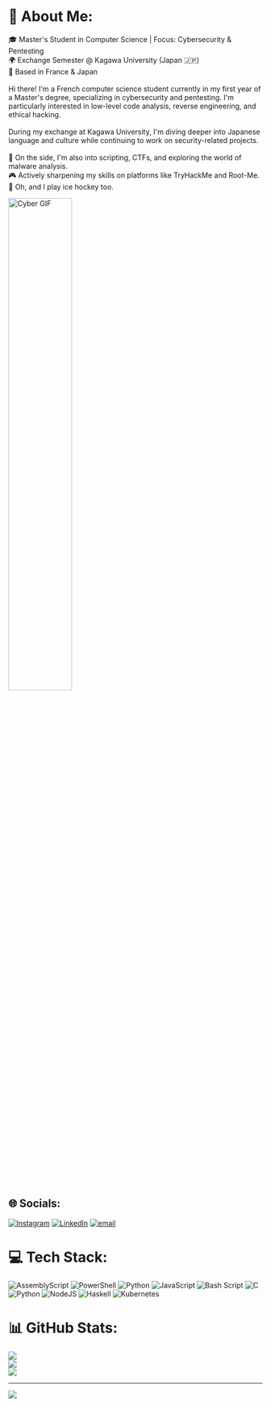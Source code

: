# 💫 About Me:
🎓 Master's Student in Computer Science | Focus: Cybersecurity & Pentesting<br>🌍 Exchange Semester @ Kagawa University (Japan 🇯🇵)<br>📍 Based in France & Japan<br><br>Hi there! I'm a French computer science student currently in my first year of a Master's degree, specializing in cybersecurity and pentesting. I'm particularly interested in low-level code analysis, reverse engineering, and ethical hacking.<br><br>During my exchange at Kagawa University, I'm diving deeper into Japanese language and culture while continuing to work on security-related projects.<br><br>🧪 On the side, I'm also into scripting, CTFs, and exploring the world of malware analysis.<br>🎮 Actively sharpening my skills on platforms like TryHackMe and Root-Me.<br>🏒 Oh, and I play ice hockey too.<br>

<p align="left">
  <img src="https://media0.giphy.com/media/v1.Y2lkPTc5MGI3NjExNTg2YmR3dmJ3cXc3c2Y5Zmt6NDcwM3FnZzBzZG4waHhrdDgxcGxvciZlcD12MV9pbnRlcm5hbF9naWZfYnlfaWQmY3Q9Zw/3osxYlSDn290VbV076/giphy.gif" alt="Cyber GIF" width="50%" />
</p>

## 🌐 Socials:
[![Instagram](https://img.shields.io/badge/Instagram-%23E4405F.svg?logo=Instagram&logoColor=white)](https://instagram.com/elouan.lmc) [![LinkedIn](https://img.shields.io/badge/LinkedIn-%230077B5.svg?logo=linkedin&logoColor=white)](https://linkedin.com/in/elouan-le-marrec-45798a24b) [![email](https://img.shields.io/badge/Email-D14836?logo=gmail&logoColor=white)](mailto:el.lemarrec@gmail.com) 


# 💻 Tech Stack:
![AssemblyScript](https://img.shields.io/badge/assembly%20script-%23000000.svg?style=for-the-badge&logo=assemblyscript&logoColor=white) ![PowerShell](https://img.shields.io/badge/PowerShell-%235391FE.svg?style=for-the-badge&logo=powershell&logoColor=white) ![Python](https://img.shields.io/badge/python-3670A0?style=for-the-badge&logo=python&logoColor=ffdd54) ![JavaScript](https://img.shields.io/badge/javascript-%23323330.svg?style=for-the-badge&logo=javascript&logoColor=%23F7DF1E) ![Bash Script](https://img.shields.io/badge/bash_script-%23121011.svg?style=for-the-badge&logo=gnu-bash&logoColor=white) ![C](https://img.shields.io/badge/c-%2300599C.svg?style=for-the-badge&logo=c&logoColor=white) ![Python](https://img.shields.io/badge/python-3670A0?style=for-the-badge&logo=python&logoColor=ffdd54) ![NodeJS](https://img.shields.io/badge/node.js-6DA55F?style=for-the-badge&logo=node.js&logoColor=white) ![Haskell](https://img.shields.io/badge/Haskell-5e5086?style=for-the-badge&logo=haskell&logoColor=white) ![Kubernetes](https://img.shields.io/badge/kubernetes-%23326ce5.svg?style=for-the-badge&logo=kubernetes&logoColor=white)
# 📊 GitHub Stats:
![](https://github-readme-stats.vercel.app/api?username=artifowl&theme=dark&hide_border=false&include_all_commits=false&count_private=false)<br/>
![](https://nirzak-streak-stats.vercel.app/?user=artifowl&theme=dark&hide_border=false)<br/>
![](https://github-readme-stats.vercel.app/api/top-langs/?username=artifowl&theme=dark&hide_border=false&include_all_commits=false&count_private=false&layout=compact)

---
[![](https://visitcount.itsvg.in/api?id=artifowl&icon=0&color=0)](https://visitcount.itsvg.in)


